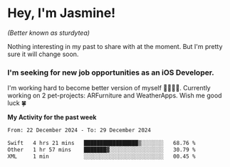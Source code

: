 # Hey, I'm Jasmine!
_(Better known as sturdytea)_

Nothing interesting in my past to share with at the moment. 
But I'm pretty sure it will change soon.

### I'm seeking for new job opportunities as an iOS Developer. 

I'm working hard to become better version of myself 🙇‍♀🏋️‍♀️. 
Currently working on 2 pet-projects: ARFurniture and WeatherApps. 
Wish me good luck 🍀


**My Activity for the past week**

<!--START_SECTION:waka-->

```txt
From: 22 December 2024 - To: 29 December 2024

Swift   4 hrs 21 mins   █████████████████▒░░░░░░░   68.76 %
Other   1 hr 57 mins    ███████▓░░░░░░░░░░░░░░░░░   30.79 %
XML     1 min           ░░░░░░░░░░░░░░░░░░░░░░░░░   00.45 %
```

<!--END_SECTION:waka-->
